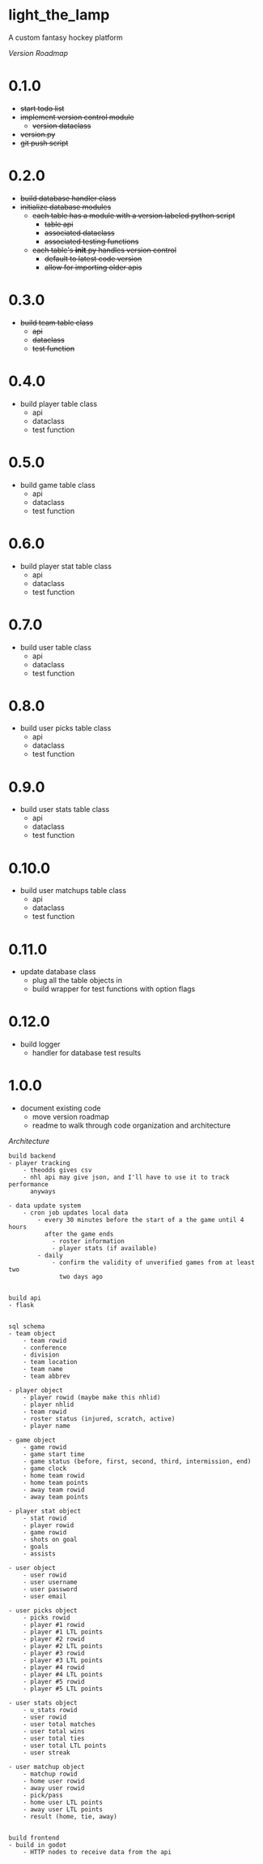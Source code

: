 # light_the_lamp
A custom fantasy hockey platform

*Version Roadmap*

# 0.1.0
- ~~start todo list~~
- ~~implement version control module~~
    - ~~version dataclass~~
- ~~version.py~~
- ~~git push script~~

# 0.2.0
- ~~build database handler class~~
- ~~initialize database modules~~
    - ~~each table has a module with a version labeled python script~~
        - ~~table api~~
        - ~~associated dataclass~~
        - ~~associated testing functions~~
    - ~~each table's __init__.py handles version control~~
        - ~~default to latest code version~~
        - ~~allow for importing older apis~~

# 0.3.0
- ~~build team table class~~
    - ~~api~~
    - ~~dataclass~~
    - ~~test function~~

# 0.4.0
- build player table class
    - api
    - dataclass
    - test function

# 0.5.0
- build game table class
    - api
    - dataclass
    - test function

# 0.6.0
- build player stat table class
    - api
    - dataclass
    - test function

# 0.7.0
- build user table class
    - api
    - dataclass
    - test function

# 0.8.0
- build user picks table class
    - api
    - dataclass
    - test function

# 0.9.0
- build user stats table class
    - api
    - dataclass
    - test function

# 0.10.0
- build user matchups table class
    - api
    - dataclass
    - test function

# 0.11.0
- update database class
    - plug all the table objects in
    - build wrapper for test functions with option flags

# 0.12.0
- build logger
    - handler for database test results

# 1.0.0
- document existing code
    - move version roadmap
    - readme to walk through code organization and architecture


*Architecture*


    build backend
    - player tracking
        - theodds gives csv
        - nhl api may give json, and I'll have to use it to track performance
          anyways

    - data update system
        - cron job updates local data
            - every 30 minutes before the start of a the game until 4 hours 
              after the game ends
                - roster information
                - player stats (if available)
            - daily
                - confirm the validity of unverified games from at least two
                  two days ago

    
    build api
    - flask

    
    sql schema
    - team object
        - team rowid
        - conference
        - division
        - team location
        - team name
        - team abbrev

    - player object
        - player rowid (maybe make this nhlid)
        - player nhlid
        - team rowid
        - roster status (injured, scratch, active)
        - player name

    - game object
        - game rowid
        - game start time
        - game status (before, first, second, third, intermission, end)
        - game clock
        - home team rowid
        - home team points
        - away team rowid
        - away team points

    - player stat object
        - stat rowid
        - player rowid
        - game rowid
        - shots on goal
        - goals
        - assists

    - user object
        - user rowid
        - user username
        - user password
        - user email

    - user picks object
        - picks rowid
        - player #1 rowid
        - player #1 LTL points
        - player #2 rowid
        - player #2 LTL points
        - player #3 rowid
        - player #3 LTL points
        - player #4 rowid
        - player #4 LTL points
        - player #5 rowid
        - player #5 LTL points

    - user stats object
        - u_stats rowid
        - user rowid
        - user total matches
        - user total wins
        - user total ties
        - user total LTL points
        - user streak

    - user matchup object
        - matchup rowid
        - home user rowid
        - away user rowid
        - pick/pass
        - home user LTL points
        - away user LTL points
        - result (home, tie, away)


    build frontend
    - build in godot
        - HTTP nodes to receive data from the api


